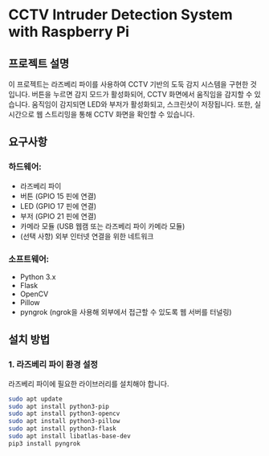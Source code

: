 # CCTV Intruder Detection System with Raspberry Pi

## 프로젝트 설명
이 프로젝트는 라즈베리 파이를 사용하여 CCTV 기반의 도둑 감지 시스템을 구현한 것입니다. 버튼을 누르면 감지 모드가 활성화되어, CCTV 화면에서 움직임을 감지할 수 있습니다. 움직임이 감지되면 LED와 부저가 활성화되고, 스크린샷이 저장됩니다. 또한, 실시간으로 웹 스트리밍을 통해 CCTV 화면을 확인할 수 있습니다.

## 요구사항

### 하드웨어:
- 라즈베리 파이
- 버튼 (GPIO 15 핀에 연결)
- LED (GPIO 17 핀에 연결)
- 부저 (GPIO 21 핀에 연결)
- 카메라 모듈 (USB 웹캠 또는 라즈베리 파이 카메라 모듈)
- (선택 사항) 외부 인터넷 연결을 위한 네트워크

### 소프트웨어:
- Python 3.x
- Flask
- OpenCV
- Pillow
- pyngrok (ngrok을 사용해 외부에서 접근할 수 있도록 웹 서버를 터널링)

## 설치 방법

### 1. 라즈베리 파이 환경 설정
라즈베리 파이에 필요한 라이브러리를 설치해야 합니다.

```bash
sudo apt update
sudo apt install python3-pip
sudo apt install python3-opencv
sudo apt install python3-pillow
sudo apt install python3-flask
sudo apt install libatlas-base-dev
pip3 install pyngrok
